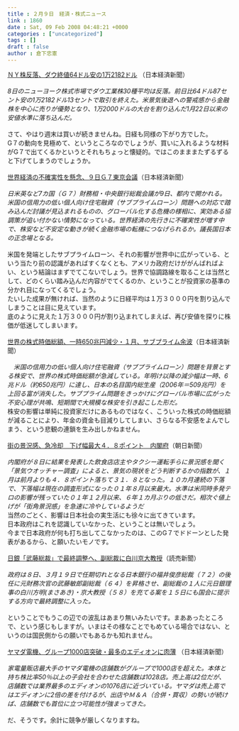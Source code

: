 ```yaml
---
title : ２月９日　経済・株式ニュース
link : 1860
date : Sat, 09 Feb 2008 04:48:21 +0000
categories : ["uncategorized"]
tags : []
draft : false
author : 倉下忠憲
---
```


<A HREF="http://www.nikkei.co.jp/news/main/20080209AT2M0900H09022008.html" TARGET="_blank">ＮＹ株反落、ダウ終値64ドル安の1万2182ドル</A> （日本経済新聞）<BR><BR><I>8日のニューヨーク株式市場でダウ工業株30種平均は反落。前日比64ドル87セント安の1万2182ドル13セントで取引を終えた。米景気後退への警戒感から金融株を中心に売りが優勢となり、1万2000ドルの大台を割り込んだ1月22日以来の安値水準に落ち込んだ。</I> <BR><BR>さて、やはり週末は買いが続きませんね。日経も同様の下がり方でした。<BR>G７の動向を見極めて、というところなのでしょうが、買いに入れるような材料がG７で出てくるかというとそれもちょっと懐疑的。ではこのまままたずるずると下げてしまうのでしょうか。<BR><BR><A HREF="http://www.nikkei.co.jp/news/keizai/20080209AT1C0800908022008.html" TARGET="_blank">世界経済の不確実性を懸念、９日Ｇ７東京会議</A>（日本経済新聞）<BR><BR><I>日米英など7カ国（Ｇ７）財務相・中央銀行総裁会議が9日、都内で開かれる。米国の信用力の低い個人向け住宅融資（サブプライムローン）問題への対応で踏み込んだ討議が見込まれるものの、グローバル化する危機の様相に、実効ある協調策が追い付かない情勢になっている。世界経済の先行きに不確実性が増す中で、株安など不安定な動きが続く金融市場の転機につなげられるか。議長国日本の正念場となる。</I><BR><BR>米国を発端としたサブプライムローン、それの影響が世界中に広がっている、という当たり前の認識があればすくなくとも、アメリカ政府だけががんばればよい、という結論はまずでてこないでしょう。世界で協調路線を取ることは当然として、どのくらい踏み込んだ内容がでてくるのか、ということが投資家の基準の分かれ目になってくるでしょう。<BR>たいした成果が無ければ、当然のように日経平均は１万３０００円を割り込んでしまうことは目に見えています。<BR>底のように見えた１万３０００円が割り込まれてしまえば、再び安値を探りに株価が低迷してしまいます。<BR><BR><A HREF="http://www.nikkei.co.jp/news/main/20080209AT2M0103Z08022008.html" TARGET="_blank">世界の株式時価総額、一時650兆円減少・１月、サブプライム余波</A>（日本経済新聞）<BR><BR><I>　米国の信用力の低い個人向け住宅融資（サブプライムローン）問題を背景とする株安で、世界の株式時価総額が急減している。年明け以降の減少幅は一時、6兆ドル（約650兆円）に達し、日本の名目国内総生産（2006年＝509兆円）を上回る富が消失した。サブプライム問題をきっかけにグローバル市場に広がった不安心理が共鳴、短期間で大規模な株安を引き起こした形だ。</I> <BR>株安の影響は単純に投資家だけにあるものではなく、こういった株式の時価総額が減ることにより、年金の資金も目減りしてしまい、さらなる不安感をよんでしまう、という悲観の連鎖を生み出しかねません。<BR><BR><A HREF="http://www.asahi.com/business/update/0208/TKY200802080456.html" TARGET="_blank">街の景況感、急冷却　下げ幅最大４．８ポイント　内閣府</A>（朝日新聞）<BR><BR><I>内閣府が８日に結果を発表した飲食店店主やタクシー運転手らに景況感を聞く「景気ウオッチャー調査」によると、景気の現状をどう判断するかの指数が、１月は前月よりも４．８ポイント落ちて３１．８となった。１０カ月連続の下落で、下落幅は現在の調査形式になった０１年８月以来最大。水準は米同時多発テロの影響が残っていた０１年１２月以来、６年１カ月ぶりの低さだ。相次ぐ値上げが「街角景況感」を急速に冷やしているようだ</I><BR>当然のごとく、影響は日本社会の実生活にも徐々に出てきています。<BR>日本政府はこれを認識していなかった、ということは無いでしょう。<BR>今まで日本政府が何も打ち出してこなかったのは、このG７でドドーンとした発表があるから、と願いたいモノです。<BR><BR><A HREF="http://www.yomiuri.co.jp/atmoney/news/20080209-OYT1T00107.htm?from=top" TARGET="_blank">日銀「武藤総裁」で最終調整へ、副総裁に白川京大教授</A>（読売新聞）<BR><BR><I>政府は８日、３月１９日で任期切れとなる日本銀行の福井俊彦総裁（７２）の後任に元財務次官の武藤敏郎副総裁（６４）を昇格させ、副総裁の１人に元日銀理事の白川方明(まさあき)・京大教授（５８）を充てる案を１５日にも国会に提示する方向で最終調整に入った。</I><BR><BR>ということでもうこの辺での波乱はあまり無いみたいです。まああったところで、という感じもしますが。いまはその様なことでもめている場合ではない、というのは国民側からの願いでもあるかも知れません。<BR><BR><A HREF="http://www.nikkei.co.jp/news/main/20080209AT1D0809508022008.html" TARGET="_blank">ヤマダ電機、グループ1000店突破・最多のエディオンに肉薄</A> （日本経済新聞）<BR><BR><I>家電量販店最大手のヤマダ電機の店舗数がグループで1000店を超えた。本体と持ち株比率50％以上の子会社を合わせた店舗数は1028店。売上高は2位だが、店舗数では業界最多のエディオンの1076店に近づいている。ヤマダは売上高ではエディオンに2倍の差を付けるが、出店やＭ＆Ａ（合併・買収）の勢いが続けば、店舗数でも首位に立つ可能性が強まってきた。 </I><BR><BR>だ、そうです。余計に競争が厳しくなりますね。<br><br>
